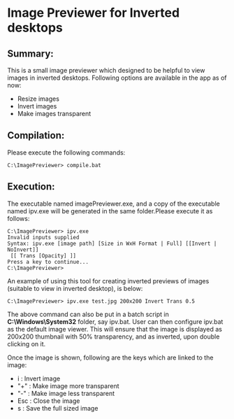 # Image Previewer for Inverted desktops

## Summary:

This is a small image previewer which designed to be helpful to view images in 
 inverted desktops. Following options are available in the app as of now: 

* Resize images
* Invert images
* Make images transparent

## Compilation:

Please execute the following commands:

```
C:\ImagePreviewer> compile.bat
```

## Execution:

The executable named imagePreviewer.exe, and a copy of the executable named 
 ipv.exe will be generated in the same folder.Please execute it as follows:

```
C:\ImagePreviewer> ipv.exe
Invalid inputs supplied
Syntax: ipv.exe [image path] [Size in WxH Format | Full] [[Invert | NoInvert]] 
 [[ Trans [Opacity] ]]
Press a key to continue...
C:\ImagePreviewer>
```

An example of using this tool for creating inverted previews of images 
 (suitable to view in inverted desktop), is below:

```
C:\ImagePreviewer> ipv.exe test.jpg 200x200 Invert Trans 0.5
```							

The above command can also be put in a batch script in **C:\Windows\System32**
 folder, say ipv.bat. User can then configure ipv.bat as the default image 
 viewer. This will ensure that the image is displayed as 200x200 thumbnail 
 with 50% transparency, and as inverted, upon double clicking on it. 

Once the image is shown, following are the keys which are linked to the image:

* i : Invert image
* "+" : Make image more transparent
* "-" : Make image less transparent
* Esc : Close the image
* s : Save the full sized image
